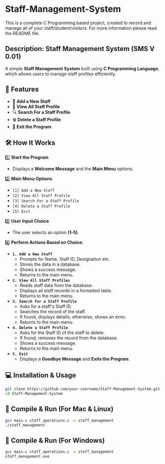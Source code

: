 # Staff-Management-System
This is a complete C Programming based project, created to record and manage all of your staff/student/visitors. For more information please read the README file.
## Description: Staff Management System (SMS V 0.01)

A simple **Staff Management System** built using **C Programming Language**, which allows users to manage staff profiles efficiently.

## 🚀 Features

- 📌 **Add a New Staff**  
- 📌 **View All Staff Profile**  
- 🔍 **Search For a Staff Profile**  
- 🗑️ **Delete a Staff Profile**  
- 🚪 **Exit the Program**

## 🛠️ How It Works

1️⃣ **Start the Program**  
   - Displays a **Welcome Message** and the **Main Menu** options.

2️⃣ **Main Menu Options**  
   - `[1] Add a New Staff`  
   - `[2] View All Staff Profile`  
   - `[3] Search For a Staff Profile`  
   - `[4] Delete a Staff Profile`  
   - `[5] Exit`

3️⃣ **User Input Choice**  
   - The user selects an option **(1-5)**.

4️⃣ **Perform Actions Based on Choice:**
   - **`1. Add a New Staff`**  
     - Prompts for Name, Staff ID, Designation etc.  
     - Stores the data in a database.  
     - Shows a success message.  
     - Returns to the main menu.  
   - **`2. View All Staff Profiles`**  
     - Reads staff data from the database.  
     - Displays all staff records in a formatted table.  
     - Returns to the main menu.  
   - **`3. Search For a Staff Profile`**  
     - Asks for a staff's Staff ID.  
     - Searches the record of the staff.  
     - If found, displays details; otherwise, shows an error.  
     - Returns to the main menu.  
   - **`4. Delete a Staff Profile`**  
     - Asks for the Staff ID of the staff to delete.  
     - If found, removes the record from the database.  
     - Shows a success message.  
     - Returns to the main menu.  
   - **`5. Exit`**  
     - Displays a **Goodbye Message** and **Exits the Program**.  

## 💻 Installation & Usage
```sh
git clone https://github.com/your-username/Staff-Management-System.git
cd Staff-Management-System
```

## 🔩 Compile & Run (For Mac & Linux)
```sh
gcc main.c staff_operations.c -o staff_management
./staff_management
```

## 🔩 Compile & Run (For Windows)
```sh
gcc main.c staff_operations.c -o staff_management
staff_management.exe
```
